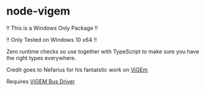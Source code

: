 # node-vigem
!! This is a Windows Only Package !!

!! Only Tested on Windows 10 x64  !!

Zero runtime checks so use together with TypeScript to make sure you have the right types everywhere.

Credit goes to Nefarius for his fantatstic work on [ViGEm](https://github.com/ViGEm/ViGEmClient)

Requires [ViGEM Bus Driver](https://docs.vigem.org/#!vigem-bus-driver-installation.md)